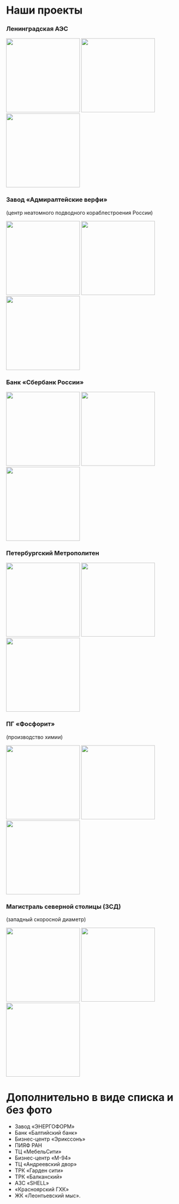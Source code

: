 # Наши проекты

### Ленинградская АЭС

<img src=".images/atom_1.jpg" height="200" />
<img src=".images/atom_2.jpg" height="200" />
<img src=".images/atom_3.jpg" height="200" />

### Завод «Адмиралтейские верфи»

(центр неатомного подводного кораблестроения России)

<img src=".images/admship_1.jpg" height="200" />
<img src=".images/admship_2.jpg" height="200" />
<img src=".images/admship_3.jpg" height="200" />

### Банк «Сбербанк России»

<img src=".images/sberbank_1.jpg" height="200" />
<img src=".images/sberbank_2.jpg" height="200" />
<img src=".images/sberbank_3.jpg" height="200" />

### Петербургский Метрополитен

<img src=".images/metro_1.jpg" height="200" />
<img src=".images/metro_2.jpg" height="200" />
<img src=".images/metro_3.jpg" height="200" />

### ПГ «Фосфорит»

(производство химии)

<img src=".images/fosforit_1.jpg" height="200" />
<img src=".images/fosforit_2.jpg" height="200" />
<img src=".images/fosforit_3.jpg" height="200" />

### Магистраль северной столицы (ЗСД)

(западный скоросной диаметр)

<img src=".images/zsd_1.jpg" height="200" />
<img src=".images/zsd_2.jpg" height="200" />
<img src=".images/zsd_3.jpg" height="200" />

# Дополнительно в виде списка и без фото

- Завод «ЭНЕРГОФОРМ»
- Банк «Балтийский банк»
- Бизнес-центр «Эрикссонъ»
- ПИЯФ РАН
- ТЦ «МебельСити»
- Бизнес-центр «М-94»
- ТЦ «Андреевский двор»
- ТРК «Гарден сити»
- ТРК «Балканский»
- АЗС «SHELL»
- «Красноярский ГХК»
- ЖК «Леонтьевский мыс».
